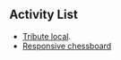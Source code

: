## Activity List

- [Tribute local](/TributeActivity/index.html).
- [Responsive chessboard](/ChessboardActivity/index.html)
